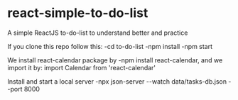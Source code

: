 # react-simple-to-do-list
A simple ReactJS to-do-list to understand better and practice

If you clone this repo follow this:
-cd to-do-list
-npm install
-npm start

We install react-calendar package by
-npm install react-calendar, and we import it by: import Calendar from 'react-calendar'

Install and start a local server
-npx json-server --watch data/tasks-db.json --port 8000
